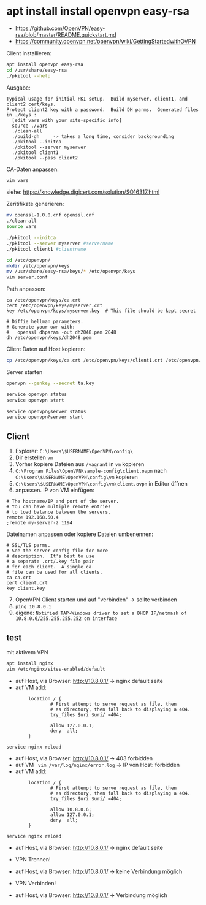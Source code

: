 # apt install install openvpn easy-rsa
- https://github.com/OpenVPN/easy-rsa/blob/master/README.quickstart.md
- https://community.openvpn.net/openvpn/wiki/GettingStartedwithOVPN

Client installieren:
````bash
apt install openvpn easy-rsa
cd /usr/share/easy-rsa
./pkitool --help
````
Ausgabe:
````text
Typical usage for initial PKI setup.  Build myserver, client1, and client2 cert/keys.
Protect client2 key with a password.  Build DH parms.  Generated files in ./keys :
  [edit vars with your site-specific info]
  source ./vars
  ./clean-all
  ./build-dh     -> takes a long time, consider backgrounding
  ./pkitool --initca
  ./pkitool --server myserver
  ./pkitool client1
  ./pkitool --pass client2

````


CA-Daten anpassen:
````bash
vim vars
````
siehe: https://knowledge.digicert.com/solution/SO16317.html

Zeritifikate generieren:
````bash
mv openssl-1.0.0.cnf openssl.cnf
./clean-all
source vars

./pkitool --initca
./pkitool --server myserver #servername
./pkitool client1 #clientname

cd /etc/openvpn/
mkdir /etc/openvpn/keys
mv /usr/share/easy-rsa/keys/* /etc/openvpn/keys
vim server.conf
````
Path anpassen:
````text
ca /etc/openvpn/keys/ca.crt
cert /etc/openvpn/keys/myserver.crt
key /etc/openvpn/keys/myserver.key  # This file should be kept secret

# Diffie hellman parameters.
# Generate your own with:
#   openssl dhparam -out dh2048.pem 2048
dh /etc/openvpn/keys/dh2048.pem

````

Client Daten auf Host kopieren:

````bash
cp /etc/openvpn/keys/ca.crt /etc/openvpn/keys/client1.crt /etc/openvpn/keys/ca.crt /etc/openvpn/keys/client1.crt  /etc/openvpn/ta.key /vagrant
````

Server starten
````bash
openvpn --genkey --secret ta.key

service openvpn status
service openvpn start
 
service openvpn@server status
service openvpn@server start
````

## Client
1. Explorer: `C:\Users\$USERNAME\OpenVPN\config\`
2. Dir erstellen `vm`
3. Vorher kopiere Dateien aus `/vagrant` in `vm` kopieren
4. `C:\Program Files\OpenVPN\sample-config\client.ovpn` nach `C:\Users\$USERNAME\OpenVPN\config\vm` kopieren
5. `C:\Users\$USERNAME\OpenVPN\config\vm\client.ovpn` in Editor öffnen
6. anpassen. IP von VM einfügen:
````text
# The hostname/IP and port of the server.
# You can have multiple remote entries
# to load balance between the servers.
remote 192.168.50.4
;remote my-server-2 1194
````
Dateinamen anpassen oder kopiere Dateien umbenennen:
````text
# SSL/TLS parms.
# See the server config file for more
# description.  It's best to use
# a separate .crt/.key file pair
# for each client.  A single ca
# file can be used for all clients.
ca ca.crt
cert client.crt
key client.key
````
7. OpenVPN Client starten und auf "verbinden" -> sollte verbinden
8. `ping 10.8.0.1`
9. eigene: `Notified TAP-Windows driver to set a DHCP IP/netmask of 10.8.0.6/255.255.255.252 on interface `

## test
mit aktivem VPN
````bash
apt install nginx
vim /etc/nginx/sites-enabled/default
````
-  auf Host, via Browser: http://10.8.0.1/ -> nginx default seite
-  auf VM
add:
````text
        location / {
                # First attempt to serve request as file, then
                # as directory, then fall back to displaying a 404.
                try_files $uri $uri/ =404;
                
                allow 127.0.0.1;
                deny  all;
        }
````
`service nginx reload`
-  auf Host, via Browser: http://10.8.0.1/ -> 403 forbidden
- auf VM ` vim /var/log/nginx/error.log` -> IP von Host: forbidden
-  auf VM
add:
````text
        location / {
                # First attempt to serve request as file, then
                # as directory, then fall back to displaying a 404.
                try_files $uri $uri/ =404;
                
                allow 10.8.0.6;
                allow 127.0.0.1;
                deny  all;
        }
````
`service nginx reload`
-  auf Host, via Browser: http://10.8.0.1/ -> nginx default seite

- VPN Trennen!
-  auf Host, via Browser: http://10.8.0.1/ -> keine Verbindung möglich
- VPN Verbinden!
-  auf Host, via Browser: http://10.8.0.1/ -> Verbindung möglich